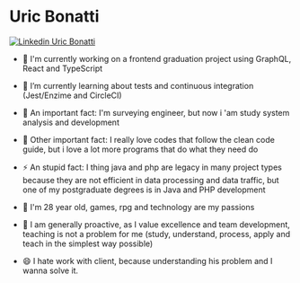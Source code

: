 # Uric Bonatti

[![Linkedin](https://i.stack.imgur.com/gVE0j.png) Uric Bonatti](https://www.linkedin.com/in/uric-bonatti-cardoso-820275132/)

- 🔭 I'm currently working on a frontend graduation project using GraphQL, React and TypeScript

- 🌱 I’m currently learning about tests and continuous integration (Jest/Enzime and CircleCI)

- 🔭 An important fact: I'm surveying engineer, but now i 'am study system analysis and development

- 🔭 Other important fact: I really love codes that follow the clean code guide, but i love a lot more programs that do what they need do

- ⚡ An stupid fact: I thing java and php are legacy in many project types because they are not efficient in data processing and data traffic, but one of my postgraduate degrees is in Java and PHP development

- 👯 I'm 28 year old, games, rpg and technology are my passions

- 🔭 I am generally proactive, as I value excellence and team development, teaching is not a problem for me (study, understand, process, apply and teach in the simplest way possible)

- 😄 I hate work with client, because understanding his problem and I wanna solve it.

<!--
**uricbonatti/uricbonatti** is a ✨ _special_ ✨ repository because its `README.md` (this file) appears on your GitHub profile.

Here are some ideas to get you started:

- 🔭 I’m currently working on ...
- 🌱 I’m currently learning ...
- 👯 I’m looking to collaborate on ...
- 🤔 I’m looking for help with ...
- 💬 Ask me about ...
- 📫 How to reach me: ...
- 😄 Pronouns: ...
- ⚡ Fun fact: ...
-->
